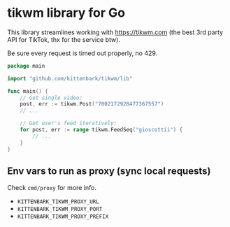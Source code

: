 # tikwm library for Go

This library streamlines working with https://tikwm.com (the best 3rd party API for TikTok, thx for the service btw).

Be sure every request is timed out properly, no 429.
```go
package main

import "github.com/kittenbark/tikwm/lib"

func main() {
	// Get single video:
	post, err := tikwm.Post("7002172928477367557")
	// ...

	// Get user's feed iteratively:
	for post, err := range tikwm.FeedSeq("gioscottii") {
		// ...
	}
}

```

## Env vars to run as proxy (sync local requests)
Check `cmd/proxy` for more info.
- `KITTENBARK_TIKWM_PROXY_URL` 
- `KITTENBARK_TIKWM_PROXY_PORT`
- `KITTENBARK_TIKWM_PROXY_PREFIX`
